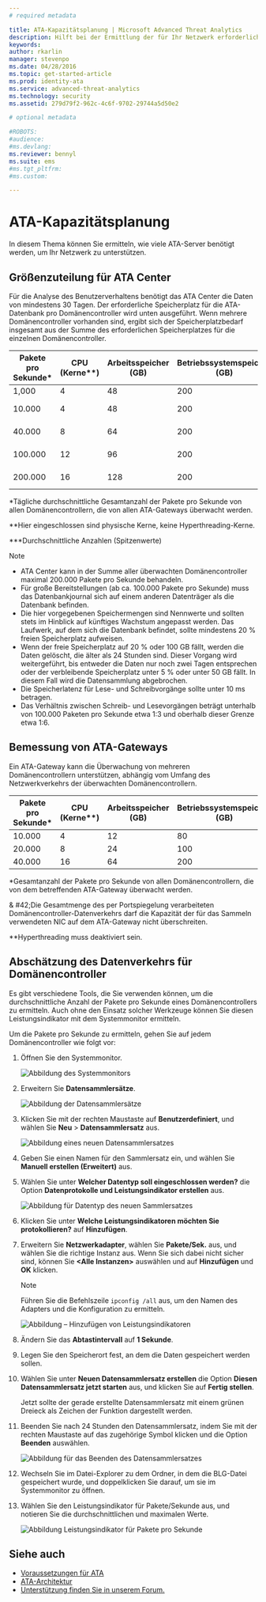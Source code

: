 ```yaml
---
# required metadata

title: ATA-Kapazitätsplanung | Microsoft Advanced Threat Analytics
description: Hilft bei der Ermittlung der für Ihr Netzwerk erforderlichen Anzahl der ATA-Server
keywords:
author: rkarlin
manager: stevenpo
ms.date: 04/28/2016
ms.topic: get-started-article
ms.prod: identity-ata
ms.service: advanced-threat-analytics
ms.technology: security
ms.assetid: 279d79f2-962c-4c6f-9702-29744a5d50e2

# optional metadata

#ROBOTS:
#audience:
#ms.devlang:
ms.reviewer: bennyl
ms.suite: ems
#ms.tgt_pltfrm:
#ms.custom:

---
```


# ATA-Kapazitätsplanung
In diesem Thema können Sie ermitteln, wie viele ATA-Server benötigt werden, um Ihr Netzwerk zu unterstützen.

## Größenzuteilung für ATA Center
Für die Analyse des Benutzerverhaltens benötigt das ATA Center die Daten von mindestens 30 Tagen. Der erforderliche Speicherplatz für die ATA-Datenbank pro Domänencontroller wird unten ausgeführt. Wenn mehrere Domänencontroller vorhanden sind, ergibt sich der Speicherplatzbedarf insgesamt aus der Summe des erforderlichen Speicherplatzes für die einzelnen Domänencontroller.

|Pakete pro Sekunde&#42;|CPU (Kerne&#42;&#42;)|Arbeitsspeicher (GB)|Betriebssystemspeicher (GB)|Datenbankspeicher pro Tag (GB)|Datenbankspeicher pro Monat (GB)|IOPS&#42;&#42;&#42;|
|---------------------------|-------------------------|---------------|-------------------|---------------------------------|-----------------------------------|-----------------------------------|
|1,000|4|48|200|1.5|45|30 (100)
|10.000|4|48|200|15|450|200 (300)
|40.000|8|64|200|60|1.800|500 (1.000)
|100.000|12|96|200|150|4.500|1.000 (1.500)
|200.000|16|128|200|300|9.000|2.000 (2.500)
&#42;Tägliche durchschnittliche Gesamtanzahl der Pakete pro Sekunde von allen Domänencontrollern, die von allen ATA-Gateways überwacht werden.

&#42;&#42;Hier eingeschlossen sind physische Kerne, keine Hyperthreading-Kerne.

&#42;&#42;&#42;Durchschnittliche Anzahlen (Spitzenwerte)
> [!NOTE]
> -   ATA Center kann in der Summe aller überwachten Domänencontroller maximal 200.000 Pakete pro Sekunde behandeln.
> -   Für große Bereitstellungen (ab ca. 100.000 Pakete pro Sekunde) muss das Datenbankjournal sich auf einem anderen Datenträger als die Datenbank befinden.
> -   Die hier vorgegebenen Speichermengen sind Nennwerte und sollten stets im Hinblick auf künftiges Wachstum angepasst werden. Das Laufwerk, auf dem sich die Datenbank befindet, sollte mindestens 20 % freien Speicherplatz aufweisen.
> -   Wenn der freie Speicherplatz auf 20 % oder 100 GB fällt, werden die Daten gelöscht, die älter als 24 Stunden sind. Dieser Vorgang wird weitergeführt, bis entweder die Daten nur noch zwei Tagen entsprechen oder der verbleibende Speicherplatz unter 5 % oder unter 50 GB fällt. In diesem Fall wird die Datensammlung abgebrochen.
> -  Die Speicherlatenz für Lese- und Schreibvorgänge sollte unter 10 ms betragen.
> -  Das Verhältnis zwischen Schreib- und Lesevorgängen beträgt unterhalb von 100.000 Paketen pro Sekunde etwa 1:3 und oberhalb dieser Grenze etwa 1:6.

## Bemessung von ATA-Gateways
Ein ATA-Gateway kann die Überwachung von mehreren Domänencontrollern unterstützen, abhängig vom Umfang des Netzwerkverkehrs der überwachten Domänencontrollern.

|Pakete pro Sekunde&#42;|CPU (Kerne&#42;&#42;)|Arbeitsspeicher (GB)|Betriebssystemspeicher (GB)|
|---------------------------|-------------------------|---------------|-------------------|
|10.000|4|12|80|
|20.000|8|24|100|
|40.000|16|64|200|
&#42;Gesamtanzahl der Pakete pro Sekunde von allen Domänencontrollern, die von dem betreffenden ATA-Gateway überwacht werden.

& #42;Die Gesamtmenge des per Portspiegelung verarbeiteten Domänencontroller-Datenverkehrs darf die Kapazität der für das Sammeln verwendeten NIC auf dem ATA-Gateway nicht überschreiten.

&#42;&#42;Hyperthreading muss deaktiviert sein.

## Abschätzung des Datenverkehrs für Domänencontroller
Es gibt verschiedene Tools, die Sie verwenden können, um die durchschnittliche Anzahl der Pakete pro Sekunde eines Domänencontrollers zu ermitteln. Auch ohne den Einsatz solcher Werkzeuge können Sie diesen Leistungsindikator mit dem Systemmonitor ermitteln.

Um die Pakete pro Sekunde zu ermitteln, gehen Sie auf jedem Domänencontroller wie folgt vor:

1.  Öffnen Sie den Systemmonitor.

    ![Abbildung des Systemmonitors](media/ATA-traffic-estimation-1.png)

2.  Erweitern Sie **Datensammlersätze**.

    ![Abbildung der Datensammlersätze](media/ATA-traffic-estimation-2.png)

3.  Klicken Sie mit der rechten Maustaste auf **Benutzerdefiniert**, und wählen Sie **Neu** &gt; **Datensammlersatz** aus.

    ![Abbildung eines neuen Datensammlersatzes](media/ATA-traffic-estimation-3.png)

4.  Geben Sie einen Namen für den Sammlersatz ein, und wählen Sie **Manuell erstellen (Erweitert)** aus.

5.  Wählen Sie unter **Welcher Datentyp soll eingeschlossen werden?** die Option **Datenprotokolle und Leistungsindikator erstellen** aus.

    ![Abbildung für Datentyp des neuen Sammlersatzes](media/ATA-traffic-estimation-5.png)

6.  Klicken Sie unter **Welche Leistungsindikatoren möchten Sie protokollieren?** auf **Hinzufügen**.

7.  Erweitern Sie **Netzwerkadapter**, wählen Sie **Pakete/Sek.** aus, und wählen Sie die richtige Instanz aus. Wenn Sie sich dabei nicht sicher sind, können Sie **&lt;Alle Instanzen&gt;** auswählen und auf **Hinzufügen** und **OK** klicken.

    > [!NOTE]
    > Führen Sie die Befehlszeile `ipconfig /all` aus, um den Namen des Adapters und die Konfiguration zu ermitteln.

    ![Abbildung – Hinzufügen von Leistungsindikatoren](media/ATA-traffic-estimation-7.png)

8.  Ändern Sie das **Abtastintervall** auf **1 Sekunde**.

9. Legen Sie den Speicherort fest, an dem die Daten gespeichert werden sollen.

10. Wählen Sie unter **Neuen Datensammlersatz erstellen** die Option **Diesen Datensammlersatz jetzt starten** aus, und klicken Sie auf **Fertig stellen**.

    Jetzt sollte der gerade erstellte Datensammlersatz mit einem grünen Dreieck als Zeichen der Funktion dargestellt werden.

11. Beenden Sie nach 24 Stunden den Datensammlersatz, indem Sie mit der rechten Maustaste auf das zugehörige Symbol klicken und die Option **Beenden** auswählen.

    ![Abbildung für das Beenden des Datensammlersatzes](media/ATA-traffic-estimation-12.png)

12. Wechseln Sie im Datei-Explorer zu dem Ordner, in dem die BLG-Datei gespeichert wurde, und doppelklicken Sie darauf, um sie im Systemmonitor zu öffnen.

13. Wählen Sie den Leistungsindikator für Pakete/Sekunde aus, und notieren Sie die durchschnittlichen und maximalen Werte.

    ![Abbildung Leistungsindikator für Pakete pro Sekunde](media/ATA-traffic-estimation-14.png)

## Siehe auch
- [Voraussetzungen für ATA](ata-prerequisites.md)
- [ATA-Architektur](/advanced-threat-analytics/Understand/ata-architecture)
- [Unterstützung finden Sie in unserem Forum.](https://social.technet.microsoft.com/Forums/security/en-US/home?forum=mata)


<!--HONumber=Apr16_HO2-->


